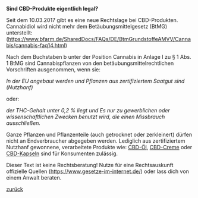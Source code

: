 **Sind CBD-Produkte eigentlich legal?**

Seit dem 10.03.2017 gibt es eine neue Rechtslage bei CBD-Produkten.
Cannabidiol wird nicht mehr dem Betäubungsmittelgesetz (BtMG) unterstellt:
(https://www.bfarm.de/SharedDocs/FAQs/DE/BtmGrundstoffeAMVV/Cannabis/cannabis-faq14.html)

Nach dem Buchstaben b unter der Position Cannabis in Anlage I zu § 1 Abs. 1 BtMG sind Cannabispflanzen von den betäubungsmittelrechtlichen Vorschriften ausgenommen, wenn sie:

*In der EU angebaut werden und*
*Pflanzen aus zertifiziertem Saatgut sind (Nutzhanf)*

oder:

*der THC-Gehalt unter 0,2 % liegt und*
*Es nur zu gewerblichen oder wissenschaftlichen Zwecken benutzt wird, die einen Missbrauch ausschließen.*

Ganze Pflanzen und Pflanzenteile (auch getrocknet oder zerkleinert) dürfen nicht an Endverbraucher abgegeben werden. 
Lediglich aus zertifiziertem Nutzhanf gewonnene, verarbeitete Produkte wie: 
[CBD-Öl](https://cbd-magna.de/cbd-oel), [CBD-Creme](https://cbd-magna.de/cbd-creme) oder [CBD-Kapseln](https://cbd-magna.de/cbd-kapsel-spray) sind für Konsumenten zulässig.

Dieser Text ist keine Rechtsberatung! Nutze für eine Rechtsauskunft offizielle Quellen (https://www.gesetze-im-internet.de/) oder lass dich von einem Anwalt beraten.


[zurück](https://henrikditegra.github.io/)
